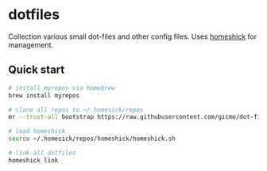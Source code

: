 dotfiles
========

Collection various small dot-files and other config files.
Uses [homeshick](https://github.com/andsens/homeshick) for management.

Quick start
-----------

```sh
# install myrepos via homebrew
brew install myrepos

# clone all repos to ~/.homesick/repos
mr --trust-all bootstrap https://raw.githubusercontent.com/gicmo/dot-files/master/mrconfig  ~/.homesick/repos

# load homeshick
source ~/.homesick/repos/homeshick/homeshick.sh

# link all dotfiles
homeshick link
```
